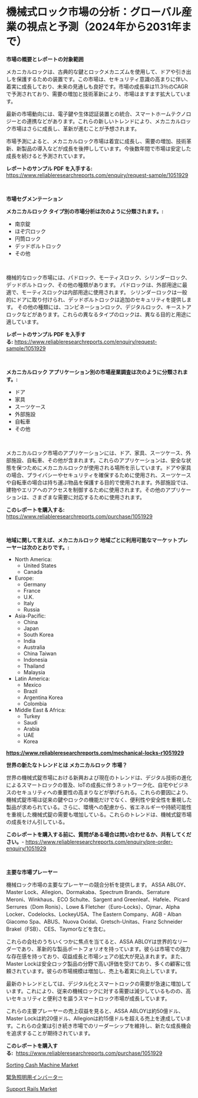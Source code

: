 <p><h1>機械式ロック市場の分析：グローバル産業の視点と予測（2024年から2031年まで）</h1></p><p><strong>市場の概要とレポートの対象範囲</strong></p>
<p><p>メカニカルロックは、古典的な鍵とロックメカニズムを使用して、ドアや引き出しを保護するための装置です。この市場は、セキュリティ意識の高まりに伴い、着実に成長しており、未来の見通しも良好です。市場の成長率は11.3％のCAGRで予測されており、需要の増加と技術革新により、市場はますます拡大しています。</p><p>最新の市場動向には、電子鍵や生体認証装置との統合、スマートホームテクノロジーとの連携などがあります。これらの新しいトレンドにより、メカニカルロック市場はさらに成長し、革新が進むことが予想されます。</p><p>市場予測によると、メカニカルロック市場は着宜に成長し、需要の増加、技術革新、新製品の導入などが成長を後押ししています。今後数年間で市場は安定した成長を続けると予測されています。</p></p>
<p><strong>レポートのサンプル PDF を入手する:</strong> <a href="https://www.reliableresearchreports.com/enquiry/request-sample/1051929">https://www.reliableresearchreports.com/enquiry/request-sample/1051929</a></p>
<p>&nbsp;</p>
<p><strong>市場セグメンテーション</strong></p>
<p><strong>メカニカルロック タイプ別の市場分析は次のように分類されます。:</strong></p>
<p><ul><li>南京錠</li><li>ほぞ穴ロック</li><li>円筒ロック</li><li>デッドボルトロック</li><li>その他</li></ul></p>
<p>&nbsp;</p>
<p><p>機械的なロック市場には、パドロック、モーティスロック、シリンダーロック、デッドボルトロック、その他の種類があります。 パドロックは、外部用途に最適で、モーティスロックは内部用途に使用されます。 シリンダーロックは一般的にドアに取り付けられ、デッドボルトロックは追加のセキュリティを提供します。 その他の種類には、コンビネーションロック、デジタルロック、キーストアロックなどがあります。これらの異なるタイプのロックは、異なる目的と用途に適しています。</p></p>
<p><strong>レポートのサンプル PDF を入手する:</strong>&nbsp;<a href="https://www.reliableresearchreports.com/enquiry/request-sample/1051929">https://www.reliableresearchreports.com/enquiry/request-sample/1051929</a></p>
<p>&nbsp;</p>
<p><strong> メカニカルロック アプリケーション別の市場産業調査は次のように分類されます。:</strong></p>
<p><ul><li>ドア</li><li>家具</li><li>スーツケース</li><li>外部施設</li><li>自転車</li><li>その他</li></ul></p>
<p>&nbsp;</p>
<p><p>メカニカルロック市場のアプリケーションには、ドア、家具、スーツケース、外部施設、自転車、その他が含まれます。これらのアプリケーションは、安全な状態を保つためにメカニカルロックが使用される場所を示しています。ドアや家具の場合、プライバシーやセキュリティを確保するために使用され、スーツケースや自転車の場合は持ち運ぶ物品を保護する目的で使用されます。外部施設では、建物やエリアへのアクセスを制御するために使用されます。その他のアプリケーションは、さまざまな需要に対応するために使用されます。</p></p>
<p><strong>このレポートを購入する:</strong>&nbsp; <a href="https://www.reliableresearchreports.com/purchase/1051929">https://www.reliableresearchreports.com/purchase/1051929</a></p>
<p>&nbsp;</p>
<p><strong>地域に関して言えば、メカニカルロック 地域ごとに利用可能なマーケットプレーヤーは次のとおりです。:</strong></p>
<p><ul>
    <li>
        North America:
        <ul>
            <li>United States</li>
            <li>Canada</li>
        </ul>
    </li>
    <li>
        Europe:
        <ul>
            <li>Germany</li>
            <li>France</li>
            <li>U.K.</li>
            <li>Italy</li>
            <li>Russia</li>
        </ul>
    </li>
    <li>
        Asia-Pacific:
        <ul>
            <li>China</li>
            <li>Japan</li>
            <li>South Korea</li>
            <li>India</li>
            <li>Australia</li>
            <li>China Taiwan</li>
            <li>Indonesia</li>
            <li>Thailand</li>
            <li>Malaysia</li>
        </ul>
    </li>
    <li>
        Latin America:
        <ul>
            <li>Mexico</li>
            <li>Brazil</li>
            <li>Argentina Korea</li>
            <li>Colombia</li>
        </ul>
    </li>
    <li>
        Middle East & Africa:
        <ul>
            <li>Turkey</li>
            <li>Saudi</li>
            <li>Arabia</li>
            <li>UAE</li>
            <li>Korea</li>
        </ul>
    </li>
    </ul></p>
<p><strong><a href="https://www.reliableresearchreports.com/mechanical-locks-r1051929">https://www.reliableresearchreports.com/mechanical-locks-r1051929</a></strong>&nbsp;</p>
<p><strong>世界の新たなトレンドとは メカニカルロック 市場？</strong></p>
<p><p>世界の機械式錠市場における新興および現在のトレンドは、デジタル技術の進化によるスマートロックの普及、IoTの成長に伴うネットワーク化、自宅やビジネスのセキュリティへの重要性の高まりなどが挙げられる。これらの要因により、機械式錠市場は従来の鍵やロックの機能だけでなく、便利性や安全性を重視した製品が求められている。さらに、環境への配慮から、省エネルギーや持続可能性を重視した機械式錠の需要も増加している。これらのトレンドは、機械式錠市場の成長をけん引している。</p></p>
<p><strong>このレポートを購入する前に、質問がある場合は問い合わせるか、共有してください。</strong>- <a href="https://www.reliableresearchreports.com/enquiry/pre-order-enquiry/1051929">https://www.reliableresearchreports.com/enquiry/pre-order-enquiry/1051929</a></p>
<p>&nbsp;</p>
<p><strong>主要な市場プレーヤー</strong></p>
<p><p>機械ロック市場の主要なプレーヤーの競合分析を提供します。 ASSA ABLOY、Master Lock、Allegion、Dormakaba、Spectrum Brands、Serrature Meroni、Winkhaus、ECO Schulte、Sargent and Greenleaf、Hafele、Picard Serrures（Dom Ronis）、Lowe & Fletcher（Euro-Locks）、Ojmar、Alpha Locker、Codelocks、LockeyUSA、The Eastern Company、AGB - Alban Giacomo Spa、ABUS、Nuova Oxidal、Gretsch-Unitas、Franz Schneider Brakel（FSB）、CES、Taymorなどを含む。 </p><p>これらの会社のうちいくつかに焦点を当てると、ASSA ABLOYは世界的なリーダーであり、革新的な製品ポートフォリオを持っています。彼らは市場での強力な存在感を持っており、収益成長と市場シェアの拡大が見込まれます。また、Master Lockは安全ロック製品の分野で高い評価を受けており、多くの顧客に信頼されています。彼らの市場規模は増加し、売上も着実に向上しています。 </p><p>最新のトレンドとしては、デジタル化とスマートロックの需要が急速に増加しています。これにより、従来の機械ロックに対する需要は減少しているものの、高いセキュリティと便利さを謳うスマートロック市場が成長しています。 </p><p>これらの主要プレーヤーの売上収益を見ると、ASSA ABLOYは約50億ドル、Master Lockは約20億ドル、Allegionは約15億ドルを超える売上を達成しています。これらの企業は引き続き市場でのリーダーシップを維持し、新たな成長機会を追求することが期待されています。</p></p>
<p><strong>このレポートを購入する:</strong>&nbsp;&nbsp;<a href="https://www.reliableresearchreports.com/purchase/1051929">https://www.reliableresearchreports.com/purchase/1051929</a></p>
<p><p><a href="https://gratis-rainforest-2ca.notion.site/Sorting-Cash-Machine-Market-Furnishes-Information-on-Market-Share-Market-Trends-and-Market-Growth-bce61b5334cd4b27b1abeafe93404c4a">Sorting Cash Machine Market</a></p><p><a href="https://github.com/xtkhtofdt934839/Market-Research-Report-List-1/blob/main/485515227407.md">緊急照明用インバーター</a></p><p><a href="https://github.com/AKSHATREPORTPRIME/Market-Research-Report-List-4/blob/main/support-rails-market.md">Support Rails Market</a></p></p>